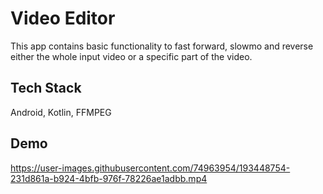 
# Video Editor

This app contains basic functionality to fast forward, slowmo and reverse either the whole input video or a specific part of the video.



## Tech Stack

Android, Kotlin, FFMPEG


## Demo

https://user-images.githubusercontent.com/74963954/193448754-231d861a-b924-4bfb-976f-78226ae1adbb.mp4

